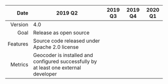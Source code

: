 | Date  | 2019 Q2                      | 2019 Q3                      | 2019 Q4                      | 2020 Q1                      |
|--:|---|---|---|---|
|Version|4.0| | | |
|Goal| Release as open source| | | |
|Features|Source code released under Apache 2.0 license| | | |
|Metrics|Geocoder is installed and configured successfully by at least one external developer| | | |
